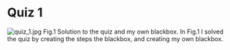 # Quiz 1
![quiz_1.jpg](https://github.com/jonathanye29/Unit-1/blob/main/quiz_1.jpg)
Fig.1 Solution to the quiz and my own blackbox.
In Fig.1 I solved the quiz by creating the steps the blackbox, and creating my own blackbox.

